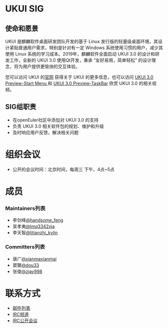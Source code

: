 # UKUI SIG

## 使命和愿景

UKUI 是麒麟软件桌面研发团队开发的基于 Linux 发行版的轻量级桌面环境，其设计紧贴普通用户需求，特别是针对有一定 Windows 系统使用习惯的用户，减少其使用 Linux 系统的学习成本。2019年，麒麟软件全面启动 UKUI 3.0 的设计和研发工作，全新的 UKUI 3.0 使用Qt开发，秉承 “友好易用，简单轻松” 的设计理念，将为用户提供更愉快的交互体验。

您可以访问 UKUI 的[官网](http://www.ukui.org/) 获得关于 UKUI 的更多信息，也可以访问 [UKUI 3.0 Preview-Start Menu ](http://www.ukui.org/news/20200205.html) 和 [UKUI 3.0 Preview-TaskBar](http://www.ukui.org/news/20200227.html) 欣赏 UKUI 3.0 的相关视频。

## SIG组职责

- 在openEuler社区中添加对 UKUI 3.0 的支持
- 负责 UKUI 3.0 相关软件包的规划、维护和升级
- 及时响应用户反馈，解决相关问题


# 组织会议

- 公开的会议时间：北京时间，每周三 下午，4点~5点


# 成员

### Maintainers列表
- 李剑峰[@handsome_feng](https://gitee.com/handsome_feng)
- 吴孝夷[@lmq3342xja](https://gitee.com/lmq3342xia)
- 李天智[@litianzhi_kylin](https://gitee.com/litianzhi_kylin)


### Committers列表
- 唐广[@xianmaxianmai](https://gitee.com/xianmaxianmai)
- 窦龑[@dou33](https://gitee.com/dou33)
- 张俊[@zjay998](https://gitee.com/zjay998)


# 联系方式

- [邮件列表](dev@openeuler.org)
- [IRC频道](#openeuler-dev)
- [IRC公开会议](#openeuler-meeting)
